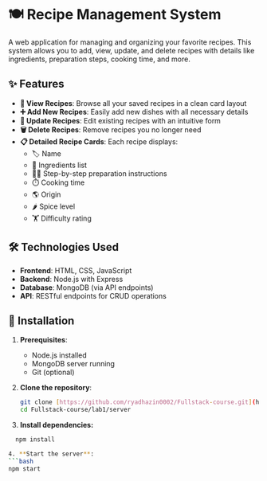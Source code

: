 # 🍽️ Recipe Management System

A web application for managing and organizing your favorite recipes. This system allows you to add, view, update, and delete recipes with details like ingredients, preparation steps, cooking time, and more.

## ✨ Features

- **📖 View Recipes**: Browse all your saved recipes in a clean card layout
- **➕ Add New Recipes**: Easily add new dishes with all necessary details
- **🔄 Update Recipes**: Edit existing recipes with an intuitive form
- **🗑️ Delete Recipes**: Remove recipes you no longer need
- **📋 Detailed Recipe Cards**: Each recipe displays:
  - 🏷️ Name
  - 🧂 Ingredients list
  - 👩‍🍳 Step-by-step preparation instructions
  - ⏱️ Cooking time
  - 🌎 Origin
  - 🌶️ Spice level
  - 🏋️ Difficulty rating

## 🛠️ Technologies Used

- **Frontend**: HTML, CSS, JavaScript
- **Backend**: Node.js with Express
- **Database**: MongoDB (via API endpoints)
- **API**: RESTful endpoints for CRUD operations

## 🚀 Installation

1. **Prerequisites**:
   - Node.js installed
   - MongoDB server running
   - Git (optional)

2. **Clone the repository**:
   ```bash
   git clone [https://github.com/ryadhazin0002/Fullstack-course.git](https://github.com/ryadhazin0002/Fullstack-course.git)
   cd Fullstack-course/lab1/server

3. **Install dependencies:**
  ```bash
    npm install

4. **Start the server**:
```bash
npm start
